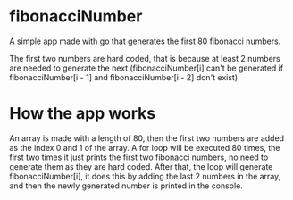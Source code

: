 # fibonacciNumber

A simple app made with go that generates the first 80 fibonacci numbers.

The first two numbers are hard coded, that is because at least 2 numbers are needed to generate the next (fibonacciNumber[i] can't be generated if fibonacciNumber[i - 1] and fibonacciNumber[i - 2] don't exist)

# How the app works

An array is made with a length of 80, then the first two numbers are added as the index 0 and 1 of the array.
A for loop will be executed 80 times, the first two times it just prints the first two fibonacci numbers, no need to generate them as they are hard coded.
After that, the loop will generate fibonacciNumber[i], it does this by adding the last 2 numbers in the array, and then the newly generated number is printed in the console.
